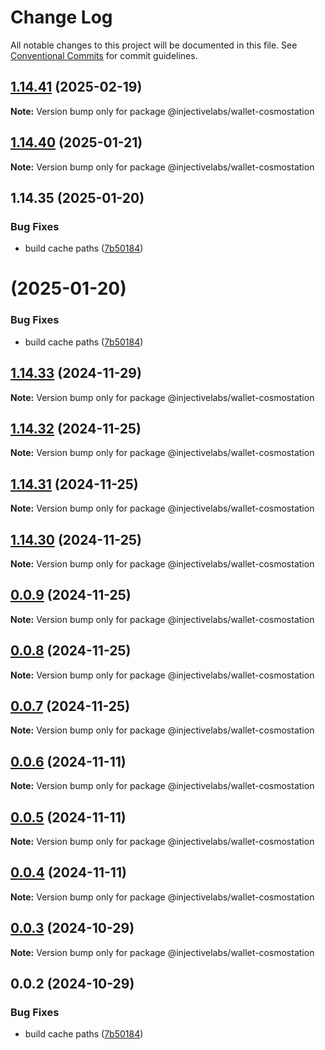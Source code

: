 # Change Log

All notable changes to this project will be documented in this file.
See [Conventional Commits](https://conventionalcommits.org) for commit guidelines.

## [1.14.41](https://github.com/InjectiveLabs/injective-ts/compare/@injectivelabs/wallet-cosmostation@1.14.41-beta.15...@injectivelabs/wallet-cosmostation@1.14.41) (2025-02-19)

**Note:** Version bump only for package @injectivelabs/wallet-cosmostation





## [1.14.40](https://github.com/InjectiveLabs/injective-ts/compare/v1.14.35...v1.14.40) (2025-01-21)

**Note:** Version bump only for package @injectivelabs/wallet-cosmostation





## 1.14.35 (2025-01-20)


### Bug Fixes

* build cache paths ([7b50184](https://github.com/InjectiveLabs/injective-ts/commit/7b5018431d970bfb00d022878fbf7994e4878e72))





#  (2025-01-20)


### Bug Fixes

* build cache paths ([7b50184](https://github.com/InjectiveLabs/injective-ts/commit/7b5018431d970bfb00d022878fbf7994e4878e72))





## [1.14.33](https://github.com/InjectiveLabs/injective-ts/compare/@injectivelabs/wallet-cosmostation@1.14.33-beta.4...@injectivelabs/wallet-cosmostation@1.14.33) (2024-11-29)

**Note:** Version bump only for package @injectivelabs/wallet-cosmostation





## [1.14.32](https://github.com/InjectiveLabs/injective-ts/compare/@injectivelabs/wallet-cosmostation@1.14.31...@injectivelabs/wallet-cosmostation@1.14.32) (2024-11-25)

**Note:** Version bump only for package @injectivelabs/wallet-cosmostation





## [1.14.31](https://github.com/InjectiveLabs/injective-ts/compare/@injectivelabs/wallet-cosmostation@1.14.30...@injectivelabs/wallet-cosmostation@1.14.31) (2024-11-25)

**Note:** Version bump only for package @injectivelabs/wallet-cosmostation





## [1.14.30](https://github.com/InjectiveLabs/injective-ts/compare/@injectivelabs/wallet-cosmostation@0.0.9...@injectivelabs/wallet-cosmostation@1.14.30) (2024-11-25)

**Note:** Version bump only for package @injectivelabs/wallet-cosmostation





## [0.0.9](https://github.com/InjectiveLabs/injective-ts/compare/@injectivelabs/wallet-cosmostation@0.0.8...@injectivelabs/wallet-cosmostation@0.0.9) (2024-11-25)

**Note:** Version bump only for package @injectivelabs/wallet-cosmostation





## [0.0.8](https://github.com/InjectiveLabs/injective-ts/compare/@injectivelabs/wallet-cosmostation@0.0.7...@injectivelabs/wallet-cosmostation@0.0.8) (2024-11-25)

**Note:** Version bump only for package @injectivelabs/wallet-cosmostation





## [0.0.7](https://github.com/InjectiveLabs/injective-ts/compare/@injectivelabs/wallet-cosmostation@0.0.7-beta.4...@injectivelabs/wallet-cosmostation@0.0.7) (2024-11-25)

**Note:** Version bump only for package @injectivelabs/wallet-cosmostation





## [0.0.6](https://github.com/InjectiveLabs/injective-ts/compare/@injectivelabs/wallet-cosmostation@0.0.5...@injectivelabs/wallet-cosmostation@0.0.6) (2024-11-11)

**Note:** Version bump only for package @injectivelabs/wallet-cosmostation





## [0.0.5](https://github.com/InjectiveLabs/injective-ts/compare/@injectivelabs/wallet-cosmostation@0.0.4...@injectivelabs/wallet-cosmostation@0.0.5) (2024-11-11)

**Note:** Version bump only for package @injectivelabs/wallet-cosmostation





## [0.0.4](https://github.com/InjectiveLabs/injective-ts/compare/@injectivelabs/wallet-cosmostation@0.0.4-beta.6...@injectivelabs/wallet-cosmostation@0.0.4) (2024-11-11)

**Note:** Version bump only for package @injectivelabs/wallet-cosmostation





## [0.0.3](https://github.com/InjectiveLabs/injective-ts/compare/@injectivelabs/wallet-cosmostation@0.0.3-beta.0...@injectivelabs/wallet-cosmostation@0.0.3) (2024-10-29)

**Note:** Version bump only for package @injectivelabs/wallet-cosmostation





## 0.0.2 (2024-10-29)


### Bug Fixes

* build cache paths ([7b50184](https://github.com/InjectiveLabs/injective-ts/commit/7b5018431d970bfb00d022878fbf7994e4878e72))
